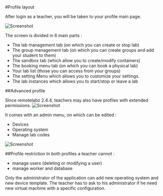 #Profile layout

After login as a teacher, you will be taken to your profile main page.

![Screenshot](/images/Teacher/Teacher_Front.png)

The screen is divided in 6 main parts :

* The lab management tab (on which you can create or stop lab)
* The group management tab (on which you can create groups and add your student to them)
* The sandbox tab (which allow you to create/modify containers)
* The booking menu tab (on which you can book a physical lab)
* Your lab list (those you can access from your groups)
* The setting Menu which allows you to customize your settings.
* The lab instances which allows you to start/stop or leave a lab

##Advanced profile

Since remotelabz 2.4.4, teachers may also have profiles with extended permissions.
![Screenshot](/images/Teacher/Teacher_edit_Front.png)

It comes with an admin menu, on which can be edited :
 - Devices
 - Operating system
 - Manage lab codes

![Screenshot](/images/Teacher/teacher_profile_edit.png)


##Profile restriction
In both profiles a teacher cannot :

* manage users (deleting or modifying a user)
* manage worker and database 

Only the administrator of the application can add new operating system and new device template. The teacher has to ask to his administrator if he need new virtual machine with a specific configuration.


